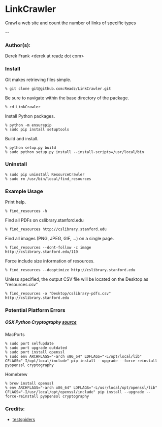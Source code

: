 # LinkCrawler
Crawl a web site and count the number of links of specific types

--
### Author(s):
Derek Frank &lt;derek at readz dot com&gt;


### Install
Git makes retrieving files simple.

    % git clone git@github.com:Readz/LinkCrawler.git

Be sure to navigate within the base directory of the package.

    % cd LinkCrawler

Install Python packages.

    % python -m ensurepip
    % sudo pip install setuptools

Build and install.

    % python setup.py build
    % sudo python setup.py install --install-scripts=/usr/local/bin


### Uninstall

    % sudo pip uninstall ResourceCrawler
    % sudo rm /usr/bin/local/find_resources


### Example Usage
Print help.

    % find_resources -h

Find all PDFs on cslibrary.stanford.edu

    % find_resources http://cslibrary.stanford.edu

Find all images (PNG, JPEG, GIF, ...) on a single page.

    % find_resources --dont-follow -c image http://cslibrary.stanford.edu/110 

Force include size information of resources.

    % find_resources --deoptimize http://cslibrary.stanford.edu

Unless specified, the output CSV file will be located on the Desktop as "resources.csv"

    % find_resources -o "Desktop/cslibrary-pdfs.csv" http://cslibrary.stanford.edu


### Potential Platform Errors
##### OSX Python Cryptography [source](http://chriskief.com/2014/03/25/installing-cryptography-via-pip-with-macports-or-homebrew/)

MacPorts

    % sudo port selfupdate
    % sudo port upgrade outdated
    % sudo port install openssl
    % sudo env ARCHFLAGS="-arch x86_64" LDFLAGS="-L/opt/local/lib" CFLAGS="-I/opt/local/include" pip install --upgrade --force-reinstall pyopenssl cryptography

Homebrew

    % brew install openssl
    % env ARCHFLAGS="-arch x86_64" LDFLAGS="-L/usr/local/opt/openssl/lib" CFLAGS="-I/usr/local/opt/openssl/include" pip install --upgrade --force-reinstall pyopenssl cryptography


### Credits:
 * [testspiders](http://github.com/scrapinghub/testspiders)
